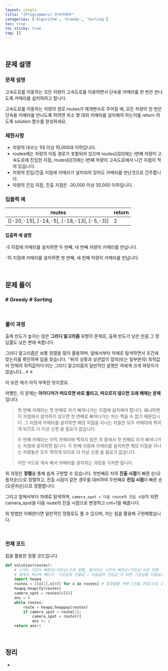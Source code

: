 ```yaml
---
layout: single
title: "[Programmers] 단속카메라"
categories: ['Algorithm', 'Greedy', 'Sorting']
toc: true
toc_sticky: true
tag: []
---
```




<br>

## 문제 설명

### 문제 설명

고속도로를 이동하는 모든 차량이 고속도로를 이용하면서 단속용 카메라를 한 번은 만나도록 카메라를 설치하려고 합니다.

고속도로를 이동하는 차량의 경로 routes가 매개변수로 주어질 때, 모든 차량이 한 번은 단속용 카메라를 만나도록 하려면 최소 몇 대의 카메라를 설치해야 하는지를 return 하도록 solution 함수를 완성하세요.

### **제한사항**

- 차량의 대수는 1대 이상 10,000대 이하입니다.
- routes에는 차량의 이동 경로가 포함되어 있으며 routes[i][0]에는 i번째 차량이 고속도로에 진입한 지점, routes[i][1]에는 i번째 차량이 고속도로에서 나간 지점이 적혀 있습니다.
- 차량의 진입/진출 지점에 카메라가 설치되어 있어도 카메라를 만난것으로 간주합니다.
- 차량의 진입 지점, 진출 지점은 -30,000 이상 30,000 이하입니다.

### **입출력 예**

| routes                                    | return |
| ----------------------------------------- | ------ |
| [[-20,-15], [-14,-5], [-18,-13], [-5,-3]] | 2      |

#### **입출력 예 설명**

-5 지점에 카메라를 설치하면 두 번째, 네 번째 차량이 카메라를 만납니다.

-15 지점에 카메라를 설치하면 첫 번째, 세 번째 차량이 카메라를 만납니다.

<br>

## 문제 풀이

### \# Greedy \# Sorting

<br>

### 풀이 과정

출제 빈도가 높지는 않은 **그리디 알고리즘** 유형의 문제로, 출제 빈도가 낮은 만큼 그 정답률도 낮은 편에 속합니다. 

그리디 알고리즘은 보통 정렬을 많이 활용하며, 앞에서부터 차례로 탐색하면서 조건에 맞는지를 확인하며 답을 찾습니다. ''뒤의 상황과 상관없이 앞의(또는 일부분의) 최적값이 전체의 최적값이다'라는 그리디 알고리즘의 일반적인 설명은 저에게 크게 와닿지가 않습니다...ㅎㅎ

이 또한 제가 아직 부족한 탓이겠죠. 

어쨌든, 이 문제는 **아이디어가 떠오르면 바로 풀리고, 떠오르지 않으면 오래 헤매는 문제**입니다. 

> 첫 번째 카메라는 첫 번째로 차가 빠져나가는 지점에 설치해야 합니다. 왜냐하면 이 지점에서 설치하지 않으면 첫 번째로 빠져나가는 차는 찍을 수 없기 때문입니다. 그 지점에 카메라를 설치하면 해당 지점을 지나는 차들은 모두 카메라에 찍히게 되므로 더 이상 신경 쓸 필요가 없습니다.
>
> 두 번째 카메라는 아직 카메라에 찍히지 않은 차 중에서 첫 번째로 차가 빠져나가는 지점에 설치하면 됩니다. 두 번째 지점에 카메라를 설치하면 해당 지점을 지나는 차량들은 모두 찍히게 되므로 더 이상 신경 쓸 필요가 없습니다.
>
> 이런 식으로 계속 해서 카메라를 설치하는 과정을 거치면 됩니다. 

위 과정은 **정렬**을 통해 쉽게 구현할 수 있습니다. 첫번째로 차의 **진출 시점**이 빠른 순(오름차순)으로 정렬하고, 진출 시점이 같은 경우를 대비하여 두번째로 **진입 시점**이 빠른 순(오른차순)으로 정렬합니다. 

그리고 앞에서부터 차례로 탐색하며, `camera_spot < 다음 route의 진입 시점`이 되면 camera_spot을 다음 route의 진출 시점으로 변경하고 cnt+1을 해줍니다. 

위 방법만 이해한다면 일반적인 정렬로도 풀 수 있으며, 저는 힙을 활용해 구현해봤습니다. 

<br>

### 전체 코드

힙을 활용한 정렬 코드입니다. 

```python
def solution(routes):
    # 나가는 시간이 빠른순(작은순)으로 정렬, 들어오는 시간이 빠른순(작은순)으로 정렬
    # 힙에서 하나씩 빼다가 '기준값의 진출값 < 다음값의 진입값'이 되면 기준값을 다음값으로 바꾸고 cnt+1
    import heapq
    routes = [(x[1],x[0]) for x in routes] # 힙정렬을 위해 [진출,진입]으로 순서 변경
    heapq.heapify(routes)
    camera_spot = routes[0][0]
    ans = 0
    while routes:
        route = heapq.heappop(routes)
        if camera_spot < route[1]:
            camera_spot = route[0]
            ans += 1
    return ans+1
```



<br>

## 정리

* 
